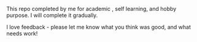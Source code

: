 This repo completed by me for academic , self learning, and hobby purpose. I will complete it gradually.

I love feedback - please let me know what you think was good, and what needs work!
